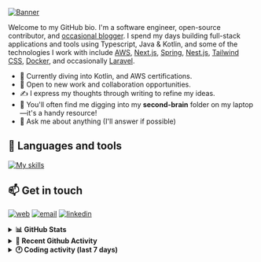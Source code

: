 [![Banner](https://raw.githubusercontent.com/wilfriedago/wilfriedago/main/assets/1.png)][website]

Welcome to my GitHub bio. I'm a software engineer, open-source contributor, and [occasional blogger][blog]. I spend my days building full-stack applications and tools using Typescript, Java & Kotlin, and some of the technologies I work with include [AWS](https://aws.amazon.com/fr/), [Next.js](https://nextjs.org/), [Spring](https://spring.io/), [Nest.js](https://nestjs.com/), [Tailwind CSS](https://github.com/tailwindlabs/tailwindcss), [Docker](https://www.docker.com/), and occasionally [Laravel](https://laravel.com/).

- 🔭 Currently diving into Kotlin, and AWS certifications.
- 👯 Open to new work and collaboration opportunities.
- ✍️ I express my thoughts through writing to refine my ideas.
- 🧠 You'll often find me digging into my **second-brain** folder on my laptop—it's a handy resource!
- 💬 Ask me about anything (I'll answer if possible)

## 🎨 Languages and tools

[![My skills](https://skillicons.dev/icons?i=typescript,js,nodejs,nest,java,kotlin,spring,python,fastapi,django,aws,docker,vscode,idea,tailwind&perline=15)](https://wilfriedago.dev/about#skills)

## 📫 Get in touch
[![web](https://img.shields.io/badge/WEBSITE-12100E?logo=google-earth&color=282A36)][website]
[![email](https://img.shields.io/badge/MAIL-12100E?logo=mailgun&color=282A36)][mail]
[![linkedin](https://img.shields.io/badge/LINKEDIN-12100E?logo=linkedin&color=282A36)][linkedin]


<details>
  <summary><b>📊 GitHub Stats</b></summary>
	<br/>
	<p align="left">
		<img width="49.5%" src="https://github-readme-stats.vercel.app/api?username=wilfriedago&show_icons=true&count_private=true&title_color=10b981&icon_color=10b981&theme=react&hide_border=true&rank_icon=github" />
		<img width="49.5%" src="https://streak-stats.demolab.com/?user=wilfriedago&hide_border=true&theme=react&ring=10b981&fire=fff&currStreakNum=fff&sideLabels=10b981&currStreakLabel=10b981&sideNums=fff" />
	</p>
</details>

<details>
  <summary><b>📅 Recent Github Activity</b></summary>
	<br>

<!--RECENT_ACTIVITY:last_update-->
Last Updated: Saturday, September 7th, 2024, 4:16:37 AM
<!--RECENT_ACTIVITY:last_update_end-->

<!--RECENT_ACTIVITY:start-->
1. ⭐ Starred [gitroomhq/postiz-app](https://github.com/gitroomhq/postiz-app)<br>
2. ⭐ Starred [lobehub/lobe-chat](https://github.com/lobehub/lobe-chat)<br>
3. ⬆️ Pushed 14 commit(s) to [thewlabs/eslint-config-thewlabs](https://github.com/thewlabs/eslint-config-thewlabs)<br>
4. ⬆️ Pushed 1 commit(s) to [thewlabs/eslint-config-thewlabs](https://github.com/thewlabs/eslint-config-thewlabs)<br>
5. ⬆️ Pushed 12 commit(s) to [thewlabs/eslint-config-thewlabs](https://github.com/thewlabs/eslint-config-thewlabs)<br>
<!--RECENT_ACTIVITY:end-->
</details>

<details>
  <summary><b>🕐 Coding activity (last 7 days)</b></summary>
	<br>

<!--START_SECTION:waka-->

```python
Total Time: 30 hrs 15 mins

Text                     6 hrs 16 mins   ████▒░░░░░░░░░░░░░░░░░░░░   17.34 %
JSON                     5 hrs 55 mins   ████░░░░░░░░░░░░░░░░░░░░░   16.39 %
Other                    5 hrs 55 mins   ████░░░░░░░░░░░░░░░░░░░░░   16.38 %
```

<!--END_SECTION:waka-->
</details>

[website]: https://wilfriedago.dev
[linkedin]: https://linkedin.com/in/wilfriedago
[blog]: https://wilfriedago.dev/blog
[mail]: mailto:me@wilfriedago.dev
